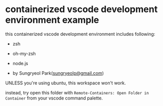 # containerized vscode development environment example

this containerized vscode development environment includes following:

- zsh
- oh-my-zsh
- node.js

- by Sungryeol Park(sungryeolp@gmail.com)

UNLESS you're using ubuntu, this workspace won't work.

instead, try open this folder with `Remote-Containers: Open Folder in Container` from your vscode command palette.